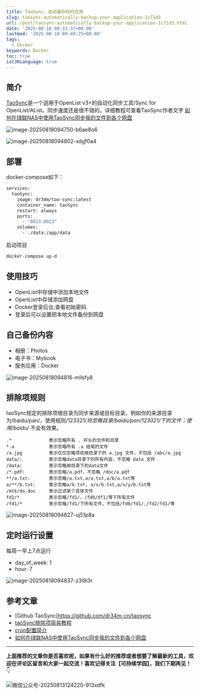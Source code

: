 ```yaml
---
title: TaoSync，自动备份你的应用
slug: taosync-automatically-backup-your-application-1c71d3
url: /post/taosync-automatically-backup-your-application-1c71d3.html
date: '2025-08-18 09:31:37+08:00'
lastmod: '2025-08-18 09:49:25+08:00'
tags:
  - Docker
keywords: Docker
toc: true
isCJKLanguage: true
---
```






## 简介

[TaoSync](https://github.com/dr34m-cn/taosync)是一个适用于OpenList v3+的自动化同步工具/Sync for OpenList/AList。同步速度还是很不错的。详细教程可查看TaoSync作者文字 [如何在绿联NAS中使用TaoSync同步我的文件到各个网盘](https://dr34m.cn/2024/07/newpost-57/)

![image-20250818094750-b6ae8o6](assets/image-20250818094750-b6ae8o6.png)

![image-20250818094802-xdgf0a4](assets/image-20250818094802-xdgf0a4.png)

## 部署

docker-compose如下：

```bash
services:
  taoSync:
    image: dr34m/tao-sync:latest
    container_name: taoSync
    restart: always
    ports:
      - "8023:8023"
    volumes:
      - ./data:/app/data
```

启动项目

```bash
docker-compose up-d 
```

## 使用技巧

- OpenList中存储中添加本地文件
- OpenList中存储添加网盘
- Docker登录后台,查看初始密码
- 登录后可以设置把本地文件备份到网盘

## 自己备份内容

- 相册：Photos
- 电子书：Mybook
- 服务应用：Docker

![image-20250818094816-mllsfy8](assets/image-20250818094816-mllsfy8.png)

## 排除项规则

taoSync规定的排除项根目录为同步来源或目标目录，例如你的来源目录为/baidu/pan/，使用规则/123321/*将忽略目录/baidu/pan/123321/下的文件；使用/baidu/* 不会有效果。

```gitignore
.*              表示忽略所有 . 开头的文件和目录
*.a             表示忽略所有 .a 结尾的文件
/a.jpg          表示仅仅忽略项目根目录下的 a.jpg 文件，不包括 /abc/a.jpg
data/:          表示忽略data目录下的所有内容，不忽略 data 文件
/data:          表示忽略根目录下的data文件
/*.pdf:         表示忽略/a.pdf，不忽略 /doc/a.pdf
**/a.txt:       表示忽略/a.txt,a/a.txt,a/b/a.txt等
a/**/b.txt:     表示忽略a/b.txt, a/x/b.txt,a/x/y/b.txt等
/mtk/do.doc     表示过滤某个具体文件
fd1/*           表示忽略/fd1/，/fd0/df1/等下所有文件
/fd1/*          表示忽略/fd1/下所有文件，不包括/fd0/fd1/,/fd2/fd1/等
```

![image-20250818094827-uj51p8a](assets/image-20250818094827-uj51p8a.png)

## 定时运行设置

每周一早上7点运行

- day_of_week: 1
- hour: 7

![image-20250818094837-z3l9i3r](assets/image-20250818094837-z3l9i3r.png)

## 参考文章

- [Github TaoSync]https://github.com/dr34m-cn/taosync
- [taoSync排除项简易教程](https://dr34m.cn/2024/09/newpost-60/)
- [cron配置简介](https://dr34m.cn/2024/08/newpost-58/)
- [如何在绿联NAS中使用TaoSync同步我的文件到各个网盘](https://dr34m.cn/2024/07/newpost-57/)

---

**上面推荐的文章你是否喜欢呢，如果有什么好的推荐或者想要了解最新的工具，欢迎在评论区留言和大家一起交流！喜欢记得关注【可持续学园】，我们下期再见！**  👇

![微信公众号-20250813124220-913xdfk](assets/微信公众号-20250813124220-913xdfk.webp)​

‍

